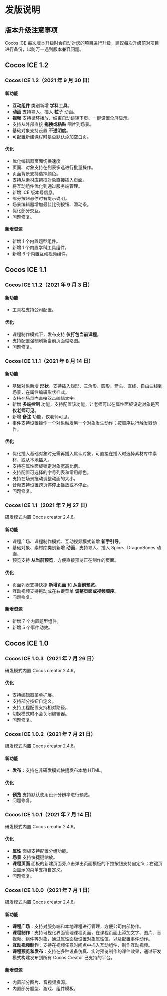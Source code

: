 # 发版说明

## 版本升级注意事项

Cocos ICE 每次版本升级时会自动对您的项目进行升级，建议每次升级前对项目进行备份，以防万一遇到版本兼容问题。

## Cocos ICE 1.2

### Cocos ICE 1.2（2021 年 9 月 30 日）

#### 新功能

- **互动组件** 类别新增 **学科工具**。
- **动画** 支持导入、插入 **粒子** 动画。
- **视频** 支持循环播放、结束自动跳转下页、一键设置全屏显示。
- 支持从外部直接 **拖拽或粘贴** 图片到场景。
- 基础对象支持设置 **不透明度**。
- 可配置新建课程时是否默认添加空白页。

#### 优化

- 优化编辑器页面切换速度
- 页面、对象支持在列表多选进行批量操作。
- 页面背景支持选择颜色。
- 支持从素材库拖拽对象直接插入页面。
- 将互动组件优化到通过服务端管理。
- 新增 ICE 版本号信息。
- 部分按钮悬停时有提示说明。
- 场景编辑器增加最佳比例按钮、滑动条。
- 优化部分交互。
- 问题修复。

#### 新增资源

- 新增 1 个内置题型组件。
- 新增 1 个内置学科工具组件。
- 新增 6 个内置互动视频组件。

## Cocos ICE 1.1

### Cocos ICE 1.1.2（2021 年 9 月 3 日）

#### 新功能

- 工具栏支持公司配置。

#### 优化

- 课程制作模式下，发布支持 **仅打包当前课程**。
- 支持配置强制刷新当前页面缩略图。
- 问题修复。

### Cocos ICE 1.1.1（2021 年 8 月 14 日）

#### 新功能

- 基础对象新增 **形状**，支持插入矩形、三角形、圆形、箭头、直线、自由曲线到场景，在属性编辑形状样式。
- 支持在场景内直接双击编辑文字。
- 新增 **多端控制** 功能，支持配置该功能，让老师可以在属性面板设定对象是否 **仅老师可见**。
- 新增 **备注** 功能，仅老师可见。
- 事件支持设置操作一个对象触发另一个对象发生动作；按顺序执行触发器动作。

#### 优化

- 优化插入基础对象时无需再插入默认对象，可直接在插入时选择素材库中素材，或从本地插入。
- 支持在属性面板锁定对象宽高比例。
- 支持配置可选择的字号列表和常用颜色。
- 支持在场景拖动调整动画的大小。
- 音频支持设置跨页停停止播放或不停止。
- 问题修复。

### Cocos ICE 1.1（2021 年 7 月 27 日）

研发模式内置 Cocos creator 2.4.6。

#### 新功能

- 课程广场、课程制作模式、互动视频模式新增 **新手引导**。
- 基础对象、素材库类别新增 **动画**，支持导入、插入 Spine、DragonBones 动画。
- 预览支持 **从当前预览**，方便直接预览正在制作的页面。

#### 优化

- 页面列表支持快捷 **新增页面** 和 **从当前预览**。
- 互动视频支持拖动或在右键菜单 **调整页面或视频顺序**。
- 问题修复。

#### 新增资源

- 新增 7 个内置题型组件。
- 新增 5 个事件动效。

## Cocos ICE 1.0

### Cocos ICE 1.0.3（2021 年 7 月 26 日）

研发模式内置 Cocos creator 2.4.6。

#### 优化

- 支持编辑器菜单扩展。
- 支持部分按钮自定义。
- 支持工程配置支持相对路径。
- 切换模式时不会关闭编辑器。
- 问题修复。

### Cocos ICE 1.0.2（2021 年 7 月 21 日）

研发模式内置 Cocos creator 2.4.6。

#### 新功能

- **发布**：支持在非研发模式快捷发布本地 HTML。

#### 优化

- **预览** 支持默认使用设计分辨率进行预览。
- 问题修复。

### Cocos ICE 1.0.1（2021 年 7 月 14 日）

研发模式内置 Cocos creator 2.4.6。

#### 优化

- **属性** 面板支持配置分组功能。
- **场景** 支持快捷键缩放。
- **课程页面** 面板的新建页面旁点击弹出页面模板的下拉按钮支持自定义；右键页面显示的菜单支持自定义。
- 问题修复。

### Cocos ICE 1.0.0（2021 年 7 月 1 日）

研发模式内置 Cocos creator 2.4.6。

#### 新功能

- **课程广场**：支持对服务端和本地课程进行管理，方便公司内部协作。
- **课程制作**：支持可视化界面管理课程页面，在课程页面上添加文字、图片、音视频、组件等对象，通过属性面板设置对象属性值，以及配置事件动作。
- **互动视频制作**：支持在视频任意时间点中插入互动组件，制作互动视频。
- **课程预览和发布**：支持在多种设备仿真、实时预览制作的课件效果，通过研发模式构建发布到所有 Cocos Creator 已支持的平台。

#### 新增资源

- 内置部分图片、音视频资源。
- 内置部分题型、游戏、组件模板。
